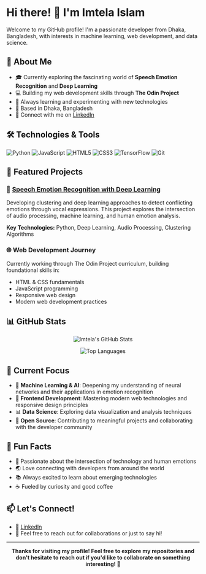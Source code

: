 # Hi there! 👋 I'm Imtela Islam

Welcome to my GitHub profile! I'm a passionate developer from Dhaka, Bangladesh, with interests in machine learning, web development, and data science.

## 🚀 About Me

- 🎓 Currently exploring the fascinating world of **Speech Emotion Recognition** and **Deep Learning**
- 💻 Building my web development skills through **The Odin Project**
- 🌱 Always learning and experimenting with new technologies
- 📍 Based in Dhaka, Bangladesh
- 💼 Connect with me on [LinkedIn](https://www.linkedin.com/in/imtela-islam/)

## 🛠️ Technologies & Tools

![Python](https://img.shields.io/badge/-Python-3776AB?style=flat-square&logo=python&logoColor=white)
![JavaScript](https://img.shields.io/badge/-JavaScript-F7DF1E?style=flat-square&logo=javascript&logoColor=black)
![HTML5](https://img.shields.io/badge/-HTML5-E34F26?style=flat-square&logo=html5&logoColor=white)
![CSS3](https://img.shields.io/badge/-CSS3-1572B6?style=flat-square&logo=css3&logoColor=white)
![TensorFlow](https://img.shields.io/badge/-TensorFlow-FF6F00?style=flat-square&logo=tensorflow&logoColor=white)
![Git](https://img.shields.io/badge/-Git-F05032?style=flat-square&logo=git&logoColor=white)

## 🔬 Featured Projects

### 🎤 [Speech Emotion Recognition with Deep Learning](https://github.com/Imtela04/SER-Clustering-and-Deep-Learning)
Developing clustering and deep learning approaches to detect conflicting emotions through vocal expressions. This project explores the intersection of audio processing, machine learning, and human emotion analysis.

**Key Technologies:** Python, Deep Learning, Audio Processing, Clustering Algorithms

### 🌐 Web Development Journey
Currently working through The Odin Project curriculum, building foundational skills in:
- HTML & CSS fundamentals
- JavaScript programming
- Responsive web design
- Modern web development practices

## 📊 GitHub Stats

<div align="center">
  
![Imtela's GitHub Stats](https://github-readme-stats.vercel.app/api?username=Imtela04&show_icons=true&theme=radical&hide_border=true)

![Top Languages](https://github-readme-stats.vercel.app/api/top-langs/?username=Imtela04&layout=compact&theme=radical&hide_border=true)

</div>

## 🎯 Current Focus

- 🤖 **Machine Learning & AI**: Deepening my understanding of neural networks and their applications in emotion recognition
- 🎨 **Frontend Development**: Mastering modern web technologies and responsive design principles
- 📊 **Data Science**: Exploring data visualization and analysis techniques
- 🔧 **Open Source**: Contributing to meaningful projects and collaborating with the developer community

## 🌟 Fun Facts

- 🎵 Passionate about the intersection of technology and human emotions
- 🌏 Love connecting with developers from around the world
- 📚 Always excited to learn about emerging technologies
- ☕ Fueled by curiosity and good coffee

## 📫 Let's Connect!

- 💼 [LinkedIn](https://www.linkedin.com/in/imtela-islam/)
- 📧 Feel free to reach out for collaborations or just to say hi!

---

<div align="center">

**Thanks for visiting my profile! Feel free to explore my repositories and don't hesitate to reach out if you'd like to collaborate on something interesting! 🚀**

</div>
